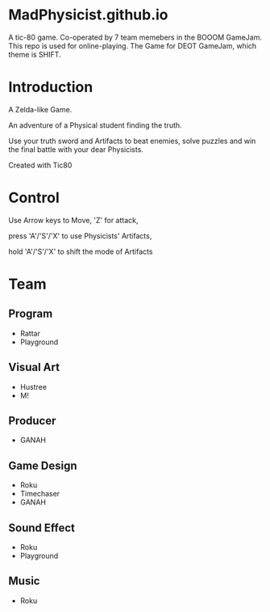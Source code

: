 # MadPhysicist.github.io
A tic-80 game. Co-operated by 7 team memebers in the BOOOM GameJam. This repo is used for online-playing.
The Game for DEOT GameJam, which theme is SHIFT.

# Introduction
A Zelda-like Game. 

An adventure of a Physical student finding the truth. 

Use your truth sword and Artifacts to beat enemies, solve puzzles and
win the final battle with your dear Physicists.

Created with Tic80

# Control
Use Arrow keys to Move, 'Z' for attack,

press 'A'/'S'/'X' to use Physicists' Artifacts,

hold 'A'/'S'/'X' to shift the mode of Artifacts

# Team
## Program
- Rattar
- Playground

## Visual Art
- Hustree
- M!

## Producer
- GANAH

## Game Design
- Roku
- Timechaser
- GANAH

## Sound Effect
- Roku
- Playground

## Music
- Roku
